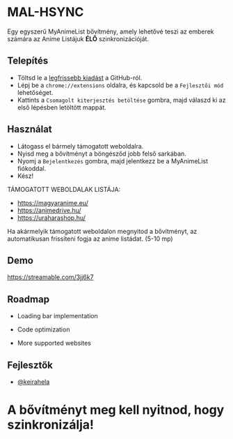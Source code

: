 
# MAL-HSYNC

Egy egyszerű MyAnimeList bővítmény, amely lehetővé teszi az emberek számára az Anime Listájuk **ÉLŐ** szinkronizációját.


## Telepítés

- Töltsd le a [legfrissebb kiadást](https://github.com/keirahela/hungarian-mal-sync/releases) a GitHub-ról.
- Lépj be a `chrome://extensions` oldalra, és kapcsold be a `Fejlesztői mód` lehetőséget.
- Kattints a `Csomagolt kiterjesztés betöltése` gombra, majd válaszd ki az első lépésben letöltött mappát.

## Használat

- Látogass el bármely támogatott weboldalra.
- Nyisd meg a bővítményt a böngésződ jobb felső sarkában.
- Nyomj a `Bejelentkezés` gombra, majd jelentkezz be a MyAnimeList fiókoddal.
- Kész!


TÁMOGATOTT WEBOLDALAK LISTÁJA:

- https://magyaranime.eu/
- https://animedrive.hu/
- https://uraharashop.hu/

Ha akármelyik támogatott weboldalon megnyitod a bővítményt, az automatikusan frissíteni fogja az anime listádat. (5-10 mp)

## Demo

https://streamable.com/3jj6k7

## Roadmap

- Loading bar implementation

- Code optimization

- More supported websites

## Fejlesztők

- [@keirahela](https://github.com/keirahela)

# A bővítményt meg kell nyitnod, hogy szinkronizálja!

